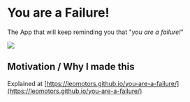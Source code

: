 # You are a Failure!

The App that will keep reminding you that "_you are a failure!_"

![](https://c.tenor.com/mt2Vk3J0GPwAAAAC/failure-steven-he.gif)

## Motivation / Why I made this

Explained at [https://leomotors.github.io/you-are-a-failure/](https://leomotors.github.io/you-are-a-failure/)

